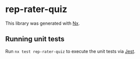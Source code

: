 # rep-rater-quiz

This library was generated with [Nx](https://nx.dev).

## Running unit tests

Run `nx test rep-rater-quiz` to execute the unit tests via [Jest](https://jestjs.io).
